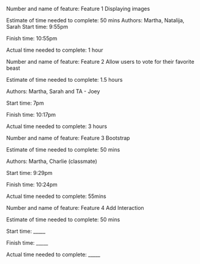 Number and name of feature: Feature 1 Displaying images

Estimate of time needed to complete: 50 mins
Authors: Martha, Natalija, Sarah
Start time: 9:55pm

Finish time: 10:55pm

Actual time needed to complete: 1 hour



Number and name of feature: Feature 2 Allow users to vote for their favorite beast

Estimate of time needed to complete: 1.5 hours

Authors: Martha, Sarah and TA - Joey 

Start time: 7pm

Finish time: 10:17pm

Actual time needed to complete: 3 hours




Number and name of feature: Feature 3 Bootstrap

Estimate of time needed to complete: 50 mins

Authors: Martha, Charlie (classmate)

Start time: 9:29pm

Finish time: 10:24pm

Actual time needed to complete: 55mins




Number and name of feature: Feature 4 Add Interaction

Estimate of time needed to complete: 50 mins

Start time: _____

Finish time: _____

Actual time needed to complete: _____
